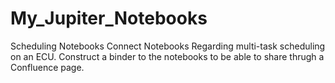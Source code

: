 # My_Jupiter_Notebooks
Scheduling Notebooks
Connect Notebooks Regarding multi-task scheduling on an ECU.
Construct a binder to the notebooks to be able to share thrugh a Confluence page.
